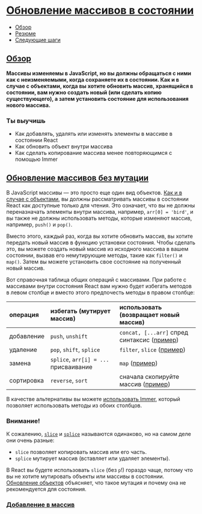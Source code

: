 # [Обновление массивов в состоянии](../../index.md)

- [Обзор](#обзор)
- [Резюме](#резюме)
- [Следующие шаги](#следующие-шаги)

## [Обзор](#)

**Массивы изменяемы в JavaScript, но вы должны обращаться с ними как с неизменяемыми, когда сохраняете их в состоянии. Как и в случае с объектами, когда вы хотите обновить массив, хранящийся в состоянии, вам нужно создать новый (или сделать копию существующего), а затем установить состояние для использования нового массива.**

### Ты выучишь

- Как добавлять, удалять или изменять элементы в массиве в состоянии React
- Как обновить объект внутри массива
- Как сделать копирование массива менее повторяющимся с помощью Immer

## [Обновление массивов без мутации](#)

В JavaScript массивы — это просто еще один вид объектов. [Как и в случае с объектами](https://react.dev/learn/updating-objects-in-state), вы должны рассматривать массивы в состоянии React как доступные только для чтения. Это означает, что вы не должны переназначать элементы внутри массива, например, `arr[0] = 'bird'`, и вы также не должны использовать методы, которые изменяют массив, например, `push()` и `pop()`.

Вместо этого, каждый раз, когда вы хотите обновить массив, вы хотите передать новый массив в функцию установки состояния. Чтобы сделать это, вы можете создать новый массив из исходного массива в вашем состоянии, вызвав его немутирующие методы, такие как `filter()` и `map()`. Затем вы можете установить свое состояние на полученный новый массив.

Вот справочная таблица общих операций с массивами. При работе с массивами внутри состояния React вам нужно будет избегать методов в левом столбце и вместо этого предпочесть методы в правом столбце:

| операция   | избегать (мутирует массив)            | использовать (возвращает новый массив)           |
| :--------- | :------------------------------------ | :----------------------------------------------- |
| добавление | `push`, `unshift`                     | `concat, [...arr]` спред синтаксис ([пример](#)) |
| удаление   | `pop`, `shift`, `splice`              | `filter`, `slice` ([пример](#))                  |
| замена     | `splice`, `arr[i] = ...` присваивание | `map` ([пример](#))                              |
| сортировка | `reverse`, `sort`                     | сначала скопируйте массив ([пример](#))          |

В качестве альтернативы вы можете [использовать Immer](https://react.dev/learn/updating-arrays-in-state#write-concise-update-logic-with-immer), который позволяет использовать методы из обоих столбцов.

### Внимание!

К сожалению, [`slice`](https://developer.mozilla.org/en-US/docs/Web/JavaScript/Reference/Global_Objects/Array/slice) и [`splice`](https://developer.mozilla.org/en-US/docs/Web/JavaScript/Reference/Global_Objects/Array/splice) называются одинаково, но на самом деле они очень разные:

- `slice` позволяет копировать массив или его часть.
- `splice` мутирует массив (вставляет или удаляет элементы).

В React вы будете использовать `slice` (без `p`!) гораздо чаще, потому что вы не хотите мутировать объекты или массивы в состоянии. [Обновление объектов](https://react.dev/learn/updating-objects-in-state) объясняет, что такое мутация и почему она не рекомендуется для состояния.

### [Добавление в массив](#)
